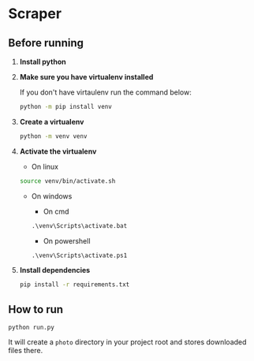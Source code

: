 # Scraper

## Before running

1. **Install **python****
2. **Make sure you have virtualenv installed**

    If you don't have virtaulenv run the command below:

    ```bash
    python -m pip install venv
    ```

3. **Create a virtualenv**

    ```bash
    python -m venv venv
    ```

4. **Activate the virtualenv**

    - On linux

    ```bash
    source venv/bin/activate.sh
    ```

    - On windows

        - On cmd

        ```bat
        .\venv\Scripts\activate.bat
        ```

        - On powershell

        ```bat
        .\venv\Scripts\activate.ps1
        ```

5. **Install dependencies**

    ```bash
    pip install -r requirements.txt
    ```

## How to run

```shell
python run.py
```

It will create a `photo` directory in your project root and stores downloaded files there.

